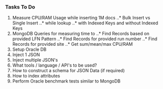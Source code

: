 ### Tasks To Do

1. Measure CPU/RAM Usage while inserting 1M docs
..* Bulk Insert vs Single Insert
..* while lookup
..* with Indexed Keys and without Indexed Keys
2. MongoDB Queries for measuring time to
..* Find Records based on provided LFN Pattern
..* Find Records for provided run number
..* Find Records for provided site
..* Get sum/mean/max CPU/RAM
3. Setup Oracle DB
4. Inject 1 JSON
5. Inject multiple JSON's
6. What tools / language / API's to be used?
7. How to construct a schema for JSON Data (if required)
8. How to index attributes
9. Perform Oracle benchmark tests similar to MongoDB